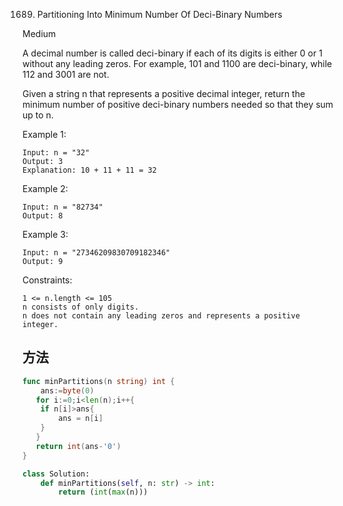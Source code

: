 1689. Partitioning Into Minimum Number Of Deci-Binary Numbers


Medium


A decimal number is called deci-binary if each of its digits is either 0 or 1 without any leading zeros. For example, 101 and 1100 are deci-binary, while 112 and 3001 are not.

Given a string n that represents a positive decimal integer, return the minimum number of positive deci-binary numbers needed so that they sum up to n.

 

Example 1:

```
Input: n = "32"
Output: 3
Explanation: 10 + 11 + 11 = 32
```

Example 2:

```
Input: n = "82734"
Output: 8
```

Example 3:

```
Input: n = "27346209830709182346"
Output: 9
```
 

Constraints:

```
1 <= n.length <= 105
n consists of only digits.
n does not contain any leading zeros and represents a positive integer.
```


## 方法

```go
func minPartitions(n string) int {
    ans:=byte(0)
   for i:=0;i<len(n);i++{
   	if n[i]>ans{
   		ans = n[i]
	}
   }
   return int(ans-'0')
}
```


```python
class Solution:
    def minPartitions(self, n: str) -> int:
        return (int(max(n)))
```